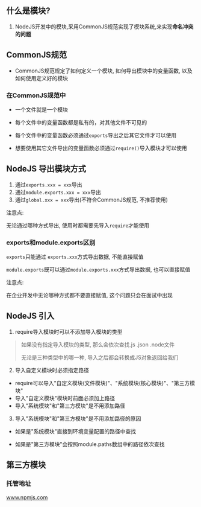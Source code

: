 ## 什么是模块?

1. NodeJS开发中的模块,采用CommonJS规范实现了模块系统,来实现**命名冲突的问题**



## CommonJS规范

- CommonJS规范规定了如何定义一个模块, 如何导出模块中的变量函数, 以及如何使用定义好的模块

### 在CommonJS规范中

- 一个文件就是一个模块

- 每个文件中的变量函数都是私有的，对其他文件不可见的

- 每个文件中的变量函数必须通过`exports`导出之后其它文件才可以使用

- 想要使用其它文件导出的变量函数必须通过`require()`导入模块才可以使用



## NodeJS 导出模块方式

1. 通过`exports.xxx = xxx`导出
2. 通过`module.exports.xxx = xxx`导出
3. 通过`global.xxx = xxx`导出(不符合CommonJS规范, 不推荐使用)

注意点:

无论通过哪种方式导出, 使用时都需要先导入`require`才能使用

### exports和module.exports区别

`exports`只能通过 `exports.xxx`方式导出数据, 不能直接赋值

`module.exports`既可以通过`module.exports.xxx`方式导出数据, 也可以直接赋值

注意点:

在企业开发中无论哪种方式都不要直接赋值, 这个问题只会在面试中出现



## NodeJS 引入



1. require导入模块时可以不添加导入模块的类型

> 如果没有指定导入模块的类型, 那么会依次查找.js .json .node文件
>
> 无论是三种类型中的哪一种, 导入之后都会转换成JS对象返回给我们



2. 导入自定义模块时必须指定路径

- require可以导入"自定义模块(文件模块)"、"系统模块(核心模块)"、"第三方模块"
- 导入"自定义模块"模块时前面必须加上路径
- 导入"系统模块"和"第三方模块"是不用添加路径



3. 导入"系统模块"和"第三方模块"是不用添加路径的原因

- 如果是"系统模块"直接到环境变量配置的路径中查找

- 如果是"第三方模块"会按照module.paths数组中的路径依次查找



## 第三方模块

### 托管地址

www.npmjs.com